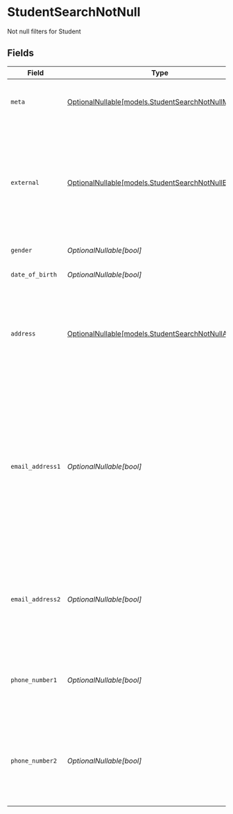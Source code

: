 # StudentSearchNotNull

Not null filters for Student


## Fields

| Field                                                                                                                                                                                                                                                 | Type                                                                                                                                                                                                                                                  | Required                                                                                                                                                                                                                                              | Description                                                                                                                                                                                                                                           | Example                                                                                                                                                                                                                                               |
| ----------------------------------------------------------------------------------------------------------------------------------------------------------------------------------------------------------------------------------------------------- | ----------------------------------------------------------------------------------------------------------------------------------------------------------------------------------------------------------------------------------------------------- | ----------------------------------------------------------------------------------------------------------------------------------------------------------------------------------------------------------------------------------------------------- | ----------------------------------------------------------------------------------------------------------------------------------------------------------------------------------------------------------------------------------------------------- | ----------------------------------------------------------------------------------------------------------------------------------------------------------------------------------------------------------------------------------------------------- |
| `meta`                                                                                                                                                                                                                                                | [OptionalNullable[models.StudentSearchNotNullMeta]](../models/studentsearchnotnullmeta.md)                                                                                                                                                            | :heavy_minus_sign:                                                                                                                                                                                                                                    | Metadata information for the Student                                                                                                                                                                                                                  | {<br/>"createdBy": true,<br/>"updatedAt": true,<br/>"updatedBy": true<br/>}                                                                                                                                                                           |
| `external`                                                                                                                                                                                                                                            | [OptionalNullable[models.StudentSearchNotNullExternal]](../models/studentsearchnotnullexternal.md)                                                                                                                                                    | :heavy_minus_sign:                                                                                                                                                                                                                                    | External is a reusable object that can be used to store external information about the student from another system, used for third-party integration tracking.                                                                                        | {<br/>"sourceID": true,<br/>"source": true<br/>}                                                                                                                                                                                                      |
| `gender`                                                                                                                                                                                                                                              | *OptionalNullable[bool]*                                                                                                                                                                                                                              | :heavy_minus_sign:                                                                                                                                                                                                                                    | The gender of the student                                                                                                                                                                                                                             | true                                                                                                                                                                                                                                                  |
| `date_of_birth`                                                                                                                                                                                                                                       | *OptionalNullable[bool]*                                                                                                                                                                                                                              | :heavy_minus_sign:                                                                                                                                                                                                                                    | The date of birth of the student                                                                                                                                                                                                                      | true                                                                                                                                                                                                                                                  |
| `address`                                                                                                                                                                                                                                             | [OptionalNullable[models.StudentSearchNotNullAddress]](../models/studentsearchnotnulladdress.md)                                                                                                                                                      | :heavy_minus_sign:                                                                                                                                                                                                                                    | The address of the student                                                                                                                                                                                                                            | {<br/>"postalAddress": true,<br/>"postalCode": true,<br/>"postalCity": true,<br/>"countryCode": true,<br/>"municipalityCode": true<br/>}                                                                                                              |
| `email_address1`                                                                                                                                                                                                                                      | *OptionalNullable[bool]*                                                                                                                                                                                                                              | :heavy_minus_sign:                                                                                                                                                                                                                                    | The primary email address of the student, will be used for communication with the student from the system and must be unique within the organization.<br/>Can be used to login to the system if password-authentication is enabled for the organization.<br/> | true                                                                                                                                                                                                                                                  |
| `email_address2`                                                                                                                                                                                                                                      | *OptionalNullable[bool]*                                                                                                                                                                                                                              | :heavy_minus_sign:                                                                                                                                                                                                                                    | The secondary email address of the student, will not be used within the system, but will be displayed for contact information.                                                                                                                        | true                                                                                                                                                                                                                                                  |
| `phone_number1`                                                                                                                                                                                                                                       | *OptionalNullable[bool]*                                                                                                                                                                                                                              | :heavy_minus_sign:                                                                                                                                                                                                                                    | The primary phone number of the student, will be used for communication with the student from the system.                                                                                                                                             | true                                                                                                                                                                                                                                                  |
| `phone_number2`                                                                                                                                                                                                                                       | *OptionalNullable[bool]*                                                                                                                                                                                                                              | :heavy_minus_sign:                                                                                                                                                                                                                                    | The secondary phone number of the student, will not be used within the system, but will be displayed for contact information.                                                                                                                         | true                                                                                                                                                                                                                                                  |